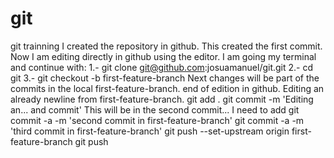 # git
git trainning
I created the repository in github. This created the first commit. Now I am editing directly in github using the editor. I am going my terminal and continue with:
1.- git clone git@github.com:josuamanuel/git.git
2.- cd git
3.- git checkout -b first-feature-branch
Next changes will be part of the commits in the local first-feature-branch. end of edition in github.
Editing an already newline from first-feature-branch.
git add .
git commit -m 'Editing an... and commit'
This will be in the second commit... I need to add
git commit -a -m 'second commit in first-feature-branch'
git commit -a -m 'third commit in first-feature-branch'
git push --set-upstream origin first-feature-branch
git push